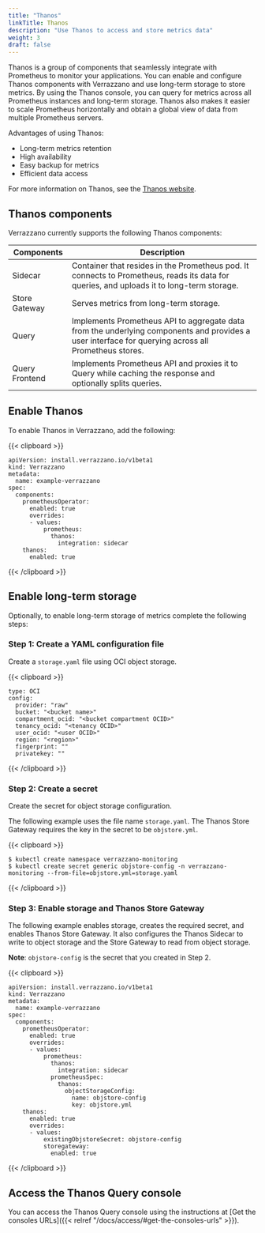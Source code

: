 ```yaml
---
title: "Thanos"
linkTitle: Thanos
description: "Use Thanos to access and store metrics data"
weight: 3
draft: false
---
```


Thanos is a group of components that seamlessly integrate with Prometheus to monitor your applications. You can enable and configure Thanos components with Verrazzano and use long-term storage to store metrics. By using the Thanos console, you can query for metrics across all Prometheus instances and long-term storage. Thanos also makes it easier to scale Prometheus horizontally and obtain a global view of data from multiple Prometheus servers.

Advantages of using Thanos:
- Long-term metrics retention
- High availability
- Easy backup for metrics
- Efficient data access

For more information on Thanos, see the [Thanos website](https://thanos.io/).

## Thanos components

Verrazzano currently supports the following Thanos components:

| Components     | Description                                                                                                                                         |
|----------------|-----------------------------------------------------------------------------------------------------------------------------------------------------|
| Sidecar        | Container that resides in the Prometheus pod. It connects to Prometheus, reads its data for queries, and uploads it to long-term storage.           |
| Store Gateway  | Serves metrics from long-term storage.                                                                                                              |
| Query          | Implements Prometheus API to aggregate data from the underlying components and provides a user interface for querying across all Prometheus stores. |
| Query Frontend | Implements Prometheus API and proxies it to Query while caching the response and optionally splits queries.                                        |

## Enable Thanos

To enable Thanos in Verrazzano, add the following:

{{< clipboard >}}
<div class="highlight">

```
apiVersion: install.verrazzano.io/v1beta1
kind: Verrazzano
metadata:
  name: example-verrazzano
spec:
  components:
    prometheusOperator:
      enabled: true
      overrides:
      - values:
          prometheus:
            thanos:
              integration: sidecar
    thanos:
      enabled: true
```

</div>
{{< /clipboard >}}

## Enable long-term storage

Optionally, to enable long-term storage of metrics complete the following steps:

### Step 1: Create a YAML configuration file

Create a `storage.yaml` file using OCI object storage.

{{< clipboard >}}
<div class="highlight">

```
type: OCI
config:
  provider: "raw"
  bucket: "<bucket name>"
  compartment_ocid: "<bucket compartment OCID>"
  tenancy_ocid: "<tenancy OCID>"
  user_ocid: "<user OCID>"
  region: "<region>"
  fingerprint: ""
  privatekey: ""
```

</div>
{{< /clipboard >}}

### Step 2: Create a secret

Create the secret for object storage configuration.

The following example uses the file name `storage.yaml`. The Thanos Store Gateway requires the key in the secret to be `objstore.yml`.

{{< clipboard >}}
<div class="highlight">

```
$ kubectl create namespace verrazzano-monitoring
$ kubectl create secret generic objstore-config -n verrazzano-monitoring --from-file=objstore.yml=storage.yaml
```

</div>
{{< /clipboard >}}

### Step 3: Enable storage and Thanos Store Gateway

The following example enables storage, creates the required secret, and enables Thanos Store Gateway. It also configures the Thanos Sidecar to write to object storage and the Store Gateway to read from object storage.

**Note**: `objstore-config` is the secret that you created in Step 2.

{{< clipboard >}}
<div class="highlight">

```
apiVersion: install.verrazzano.io/v1beta1
kind: Verrazzano
metadata:
  name: example-verrazzano
spec:
  components:
    prometheusOperator:
      enabled: true
      overrides:
      - values:
          prometheus:
            thanos:
              integration: sidecar
            prometheusSpec:
              thanos:
                objectStorageConfig:
                  name: objstore-config
                  key: objstore.yml
    thanos:
      enabled: true
      overrides:
      - values:
          existingObjstoreSecret: objstore-config
          storegateway:
            enabled: true
```

</div>
{{< /clipboard >}}

## Access the Thanos Query console

You can access the Thanos Query console using the instructions at [Get the consoles URLs]({{< relref "/docs/access/#get-the-consoles-urls" >}}).
